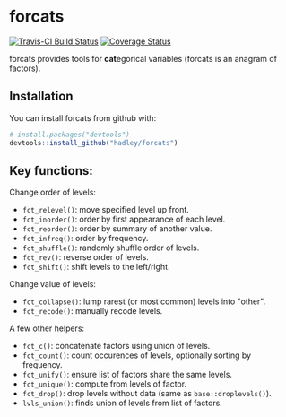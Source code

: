 # forcats

[![Travis-CI Build Status](https://travis-ci.org/hadley/forcats.svg?branch=master)](https://travis-ci.org/hadley/forcats)
[![Coverage Status](https://img.shields.io/codecov/c/github/hadley/forcats/master.svg)](https://codecov.io/github/hadley/forcats?branch=master)

forcats provides tools for **cat**egorical variables (forcats is an anagram of factors).

## Installation

You can install forcats from github with:

```R
# install.packages("devtools")
devtools::install_github("hadley/forcats")
```

## Key functions:

Change order of levels:

* `fct_relevel()`: move specified level up front.
* `fct_inorder()`: order by first appearance of each level.
* `fct_reorder()`: order by summary of another value.
* `fct_infreq()`:  order by frequency.
* `fct_shuffle()`: randomly shuffle order of levels.
* `fct_rev()`:     reverse order of levels.
* `fct_shift()`:   shift levels to the left/right.

Change value of levels:

* `fct_collapse()`: lump rarest (or most common) levels into "other".
* `fct_recode()`:   manually recode levels.

A few other helpers:

* `fct_c()`:      concatenate factors using union of levels.
* `fct_count()`:  count occurences of levels, optionally sorting by frequency.
* `fct_unify()`:  ensure list of factors share the same levels.
* `fct_unique()`: compute from levels of factor.
* `fct_drop()`:   drop levels without data (same as `base::droplevels()`).
* `lvls_union()`: finds union of levels from list of factors.
